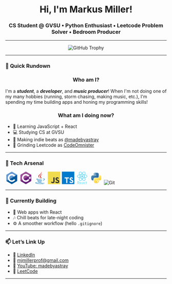 <!-- README.md -->

<h1 align="center">Hi, I'm Markus Miller!</h1>
<h3 align="center">CS Student @ GVSU • Python Enthusiast • Leetcode Problem Solver • Bedroom Producer</h3>

---

<p align="center">
  <img src="https://github-profile-trophy.vercel.app/?username=mmillercode12&theme=onedark" alt="GitHub Trophy" />
</p>

---

### 📍 Quick Rundown

<h3 align="center">Who am I?</h3>
I'm a <i><b>student</b></i>, a <i><b>developer</b></i>, and <i><b>music producer</b></i>! When I'm not doing one of my many hobbies (running, storm chasing, making music, etc.), I'm spending my time building apps and honing my programming skills! 
<p></p>


<h3 align="center">What am I doing now?</h3>
<ul>
  <li>🌱 Learning JavaScript + React  </li>
  <li>💻 Studying CS at GVSU </li>
  <li>🎹 Making indie beats as <a href='https://www.youtube.com/@madebyastray'>@madebyastray</a></li>
  <li>🧠 Grinding Leetcode as <a href='https://leetcode.com/codeomnister'>CodeOmnister</a></li>
</ul>

---

### 🧰 Tech Arsenal

<p align="left">
  <img src="https://raw.githubusercontent.com/devicons/devicon/master/icons/c/c-original.svg" alt="C" width="40" height="40"/>
  <img src="https://raw.githubusercontent.com/devicons/devicon/master/icons/csharp/csharp-original.svg" alt="C#" width="40" height="40"/>
  <img src="https://raw.githubusercontent.com/devicons/devicon/master/icons/java/java-original.svg" alt="Java" width="40" height="40"/>
  <img src="https://raw.githubusercontent.com/devicons/devicon/master/icons/javascript/javascript-original.svg" alt="JavaScript" width="40" height="40"/>
  <img src="https://raw.githubusercontent.com/devicons/devicon/master/icons/typescript/typescript-original.svg" alt="TypeScript" width="40" height="40"/>
  <img src="https://raw.githubusercontent.com/devicons/devicon/master/icons/react/react-original-wordmark.svg" alt="React" width="40" height="40"/>
  <img src="https://raw.githubusercontent.com/devicons/devicon/master/icons/python/python-original.svg" alt="Python" width="40" height="40"/>
  <img src="https://www.vectorlogo.zone/logos/git-scm/git-scm-icon.svg" alt="Git" width="40" height="40"/>
</p>

---

### 🧠 Currently Building

* 🔧 Web apps with React
* 🎶 Chill beats for late-night coding
* ⚙️ A smoother workflow (hello `.gitignore`)

---

### 📫 Let’s Link Up

* 🧠 [LinkedIn](https://www.linkedin.com/in/markus-j-miller/)
* 📧 [mjmillerprof@gmail.com](mailto:mjmillerprof@gmail.com)
* 🎹 [YouTube: madebyastray](https://www.youtube.com/@madebyastray)
* 🧩 [LeetCode](https://leetcode.com/codeomnister/)

---

